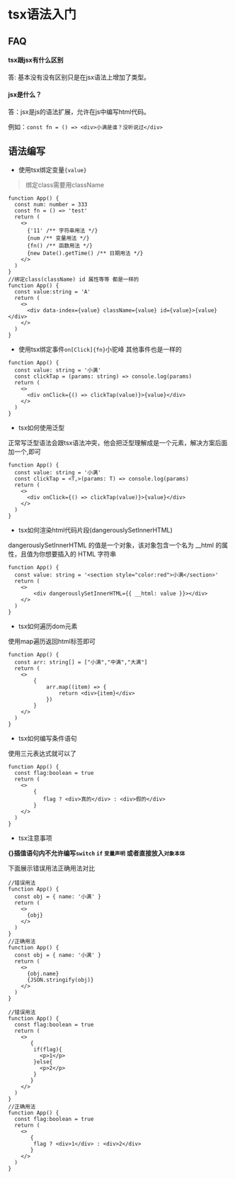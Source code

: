 # tsx语法入门

## FAQ

#### tsx跟jsx有什么区别

答: 基本没有没有区别只是在jsx语法上增加了类型。


#### jsx是什么？

答：jsx是js的语法扩展，允许在js中编写html代码。

例如：`const fn = () => <div>小满是谁？没听说过</div>`

## 语法编写

- 使用tsx绑定变量`{value}`

>绑定class需要用className

```tsx
function App() {
  const num: number = 333
  const fn = () => 'test'
  return (
    <>
      {'11' /** 字符串用法 */}
      {num /** 变量用法 */}
      {fn() /** 函数用法 */}
      {new Date().getTime() /** 日期用法 */}
    </>
  )
}
//绑定class(className) id 属性等等 都是一样的
function App() {
  const value:string = 'A'
  return (
    <>
      <div data-index={value} className={value} id={value}>{value}</div>
    </>
  )
}
```

- 使用tsx绑定事件`on[Click]{fn}`小驼峰 其他事件也是一样的

```tsx
function App() {
  const value: string = '小满'
  const clickTap = (params: string) => console.log(params)
  return (
    <>
      <div onClick={() => clickTap(value)}>{value}</div>
    </>
  )
}
```

- tsx如何使用泛型

正常写泛型语法会跟tsx语法冲突，他会把泛型理解成是一个元素，解决方案后面加一个,即可

```tsx
function App() {
  const value: string = '小满'
  const clickTap = <T,>(params: T) => console.log(params)
  return (
    <>
      <div onClick={() => clickTap(value)}>{value}</div>
    </>
  )
}
```

- tsx如何渲染html代码片段(dangerouslySetInnerHTML)

dangerouslySetInnerHTML 的值是一个对象，该对象包含一个名为 __html 的属性，且值为你想要插入的 HTML 字符串
```tsx
function App() {
  const value: string = '<section style="color:red">小满</section>'
  return (
    <>
        <div dangerouslySetInnerHTML={{ __html: value }}></div>
    </>
  )
}
```

- tsx如何遍历dom元素

使用map遍历返回html标签即可

```tsx
function App() {
  const arr: string[] = ["小满","中满","大满"]
  return (
    <>
        {
            arr.map((item) => {
                return <div>{item}</div>
            })
        }
    </>
  )
}
```

- tsx如何编写条件语句

使用三元表达式就可以了

```tsx
function App() {
  const flag:boolean = true
  return (
    <>
        {
           flag ? <div>真的</div> : <div>假的</div>
        }
    </>
  )
}
```

- tsx注意事项

**{}插值语句内不允许编写`switch` `if` `变量声明` 或者直接放入`对象本体`**

下面展示错误用法正确用法对比

```tsx
//错误用法
function App() {
  const obj = { name: '小满' }
  return (
    <>
      {obj}
    </>
  )
}
//正确用法
function App() {
  const obj = { name: '小满' }
  return (
    <>
      {obj.name}
      {JSON.stringify(obj)}
    </>
  )
}
```

```tsx
//错误用法
function App() {
  const flag:boolean = true
  return (
    <>
       {
        if(flag){
          <p>1</p>
        }else{
          <p>2</p>
        }
       }
    </>
  )
}
//正确用法
function App() {
  const flag:boolean = true
  return (
    <>
       {
        flag ? <div>1</div> : <div>2</div>
       }
    </>
  )
}
```